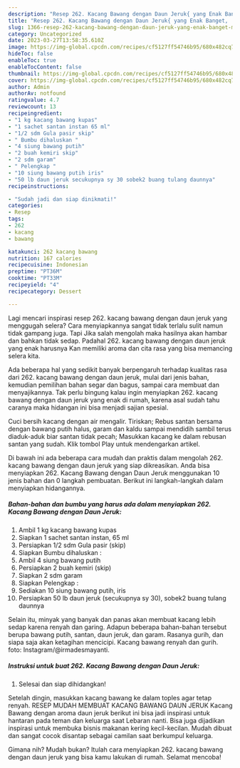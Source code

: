 ```yaml
---
description: "Resep 262. Kacang Bawang dengan Daun Jeruk{ yang Enak Banget,  Menu Buat lebaran"
title: "Resep 262. Kacang Bawang dengan Daun Jeruk{ yang Enak Banget,  Menu Buat lebaran"
slug: 1366-resep-262-kacang-bawang-dengan-daun-jeruk-yang-enak-banget-menu-buat-lebaran
category: Uncategorized
date: 2023-03-27T13:58:35.610Z
image: https://img-global.cpcdn.com/recipes/cf5127ff54746b95/680x482cq70/262-kacang-bawang-dengan-daun-jeruk-foto-resep-utama.jpg
hideToc: false
enableToc: true
enableTocContent: false
thumbnail: https://img-global.cpcdn.com/recipes/cf5127ff54746b95/680x482cq70/262-kacang-bawang-dengan-daun-jeruk-foto-resep-utama.jpg
cover: https://img-global.cpcdn.com/recipes/cf5127ff54746b95/680x482cq70/262-kacang-bawang-dengan-daun-jeruk-foto-resep-utama.jpg
author: Admin
authorAv: notfound
ratingvalue: 4.7
reviewcount: 13
recipeingredient:
- "1 kg kacang bawang kupas"
- "1 sachet santan instan 65 ml"
- "1/2 sdm Gula pasir skip"
- " Bumbu dihaluskan "
- "4 siung bawang putih"
- "2 buah kemiri skip"
- "2 sdm garam"
- " Pelengkap "
- "10 siung bawang putih iris"
- "50 lb daun jeruk secukupnya sy 30 sobek2 buang tulang daunnya"
recipeinstructions:

- "Sudah jadi dan siap dinikmati!"
categories:
- Resep
tags:
- 262
- kacang
- bawang

katakunci: 262 kacang bawang 
nutrition: 167 calories
recipecuisine: Indonesian
preptime: "PT36M"
cooktime: "PT33M"
recipeyield: "4"
recipecategory: Dessert

---
```



Lagi mencari inspirasi resep 262. kacang bawang dengan daun jeruk yang menggugah selera? Cara menyiapkannya sangat tidak terlalu sulit namun tidak gampang juga. Tapi Jika salah mengolah maka hasilnya akan hambar dan bahkan tidak sedap. Padahal 262. kacang bawang dengan daun jeruk yang enak harusnya Kan memiliki aroma dan cita rasa yang bisa memancing selera kita.


Ada beberapa hal yang sedikit banyak berpengaruh terhadap kualitas rasa dari 262. kacang bawang dengan daun jeruk, mulai dari jenis bahan, kemudian pemilihan bahan segar dan bagus, sampai cara membuat dan menyajikannya. Tak perlu bingung kalau ingin menyiapkan 262. kacang bawang dengan daun jeruk yang enak di rumah, karena asal sudah tahu caranya maka hidangan ini bisa menjadi sajian spesial.

Cuci bersih kacang dengan air mengalir. Tiriskan; Rebus santan bersama dengan bawang putih halus, garam dan kaldu sampai mendidih sambil terus diaduk-aduk biar santan tidak pecah; Masukkan kacang ke dalam rebusan santan yang sudah. Klik tombol Play untuk mendengarkan artikel.


Di bawah ini ada beberapa cara mudah dan praktis dalam mengolah 262. kacang bawang dengan daun jeruk yang siap dikreasikan. Anda bisa menyiapkan 262. Kacang Bawang dengan Daun Jeruk menggunakan 10 jenis bahan dan 0 langkah pembuatan. Berikut ini langkah-langkah dalam menyiapkan hidangannya.

<!--inarticleads1-->

##### Bahan-bahan dan bumbu yang harus ada dalam menyiapkan 262. Kacang Bawang dengan Daun Jeruk:

1. Ambil 1 kg kacang bawang kupas
1. Siapkan 1 sachet santan instan, 65 ml
1. Persiapkan 1/2 sdm Gula pasir (skip)
1. Siapkan  Bumbu dihaluskan :
1. Ambil 4 siung bawang putih
1. Persiapkan 2 buah kemiri (skip)
1. Siapkan 2 sdm garam
1. Siapkan  Pelengkap :
1. Sediakan 10 siung bawang putih, iris
1. Persiapkan 50 lb daun jeruk (secukupnya sy 30), sobek2 buang tulang daunnya


Selain itu, minyak yang banyak dan panas akan membuat kacang lebih sedap karena renyah dan garing. Adapun beberapa bahan-bahan tersebut berupa bawang putih, santan, daun jeruk, dan garam. Rasanya gurih, dan siapa saja akan ketagihan mencicipi. Kacang bawang renyah dan gurih. foto: Instagram/@irmadesmayanti. 

<!--inarticleads2-->

##### Instruksi untuk buat 262. Kacang Bawang dengan Daun Jeruk:


1. Selesai dan siap dihidangkan!

Setelah dingin, masukkan kacang bawang ke dalam toples agar tetap renyah. RESEP MUDAH MEMBUAT KACANG BAWANG DAUN JERUK Kacang Bawang dengan aroma daun jeruk berikut ini bisa jadi inspirasi untuk hantaran pada teman dan keluarga saat Lebaran nanti. Bisa juga dijadikan inspirasi untuk membuka bisnis makanan kering kecil-kecilan. Mudah dibuat dan sangat cocok disantap sebagai camilan saat berkumpul keluarga. 

Gimana nih? Mudah bukan? Itulah cara menyiapkan 262. kacang bawang dengan daun jeruk yang bisa kamu lakukan di rumah. Selamat mencoba!
